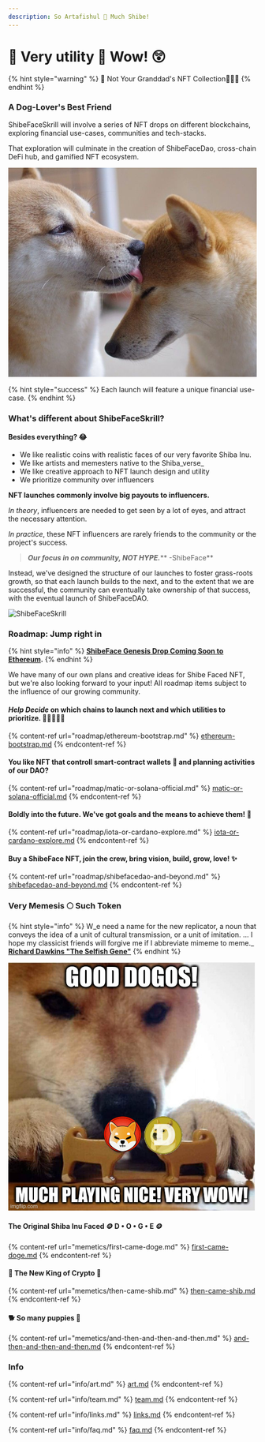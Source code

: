 ```yaml
---
description: So Artafishul 👾 Much Shibe!
---
```


# 🧰 Very utility 👀 Wow! 😲

{% hint style="warning" %}
🧓 Not Your Granddad's NFT Collection👨🏾‍🦯
{% endhint %}

### **A Dog-Lover's Best Friend**

ShibeFaceSkrill will involve a series of NFT drops on different blockchains, exploring financial use-cases, communities and tech-stacks.

That exploration will culminate in the creation of ShibeFaceDao, cross-chain DeFi hub, and gamified NFT ecosystem.

![Shibe Bless](<.gitbook/assets/image (3).png>)

{% hint style="success" %}
Each launch will feature a unique financial use-case.
{% endhint %}

### What's different about ShibeFaceSkrill?

#### Besides everything? :joy:

* We like realistic coins with realistic faces of our very favorite Shiba Inu.&#x20;
* We like artists and memesters native to the Shiba_verse_
* We like creative approach to NFT launch design and utility
* We prioritize community over influencers &#x20;

**NFT launches commonly involve big payouts to influencers.**&#x20;

_In theory_, influencers are needed to get seen by a lot of eyes, and attract the necessary attention.

_In practice_, these NFT influencers are rarely friends to the community or the project's success.

> _**Our focus in on community, NOT HYPE.**_**  -ShibeFace**

Instead, we've designed the structure of our launches to foster grass-roots growth, so that each launch builds to the next, and to the extent that we are successful, the community can eventually take ownership of that success, with the eventual launch of ShibeFaceDAO.&#x20;

![ShibeFaceSkrill](.gitbook/assets/464-GcLaurel\_coin.png)

### Roadmap: Jump right in

{% hint style="info" %}
[**ShibeFace Genesis Drop Coming Soon to Ethereum**](roadmap/ethereum-bootstrap.md)**.**&#x20;
{% endhint %}

We have many of our own plans and creative ideas for Shibe Faced NFT, but we're also looking forward to your input! All roadmap items subject to the influence of our growing community.

#### _**Help Decide**_ on which chains to launch next and which utilities to prioritize. 🧑🏾‍🤝‍🧑🏽

{% content-ref url="roadmap/ethereum-bootstrap.md" %}
[ethereum-bootstrap.md](roadmap/ethereum-bootstrap.md)
{% endcontent-ref %}

#### You like NFT that controll smart-contract wallets 🏦 and planning activities of our DAO?

{% content-ref url="roadmap/matic-or-solana-official.md" %}
[matic-or-solana-official.md](roadmap/matic-or-solana-official.md)
{% endcontent-ref %}

#### Boldly into the future. We've got goals and the means to achieve them! 🧙

{% content-ref url="roadmap/iota-or-cardano-explore.md" %}
[iota-or-cardano-explore.md](roadmap/iota-or-cardano-explore.md)
{% endcontent-ref %}

#### Buy a ShibeFace NFT, join the crew, bring vision, build, grow, love! ✨

{% content-ref url="roadmap/shibefacedao-and-beyond.md" %}
[shibefacedao-and-beyond.md](roadmap/shibefacedao-and-beyond.md)
{% endcontent-ref %}

### Very Memesis 🌕 Such Token

{% hint style="info" %}
W_e need a name for the new replicator, a noun that conveys the idea of a unit of cultural transmission, or a unit of imitation. ... I hope my classicist friends will forgive me if I abbreviate mimeme to meme._ [**Richard Dawkins "The Selfish Gene"**](https://en.wikipedia.org/wiki/The\_Selfish\_Gene)
{% endhint %}

![Such memetics](<.gitbook/assets/image (8).png>)

#### The Original Shiba Inu Faced 🪙 D • O • G • E 🪙&#x20;

{% content-ref url="memetics/first-came-doge.md" %}
[first-came-doge.md](memetics/first-came-doge.md)
{% endcontent-ref %}

#### &#x20;💎 The New King of Crypto 👑&#x20;

{% content-ref url="memetics/then-came-shib.md" %}
[then-came-shib.md](memetics/then-came-shib.md)
{% endcontent-ref %}

#### 🐕 So many puppies 👶

{% content-ref url="memetics/and-then-and-then-and-then.md" %}
[and-then-and-then-and-then.md](memetics/and-then-and-then-and-then.md)
{% endcontent-ref %}

### Info

{% content-ref url="info/art.md" %}
[art.md](info/art.md)
{% endcontent-ref %}

{% content-ref url="info/team.md" %}
[team.md](info/team.md)
{% endcontent-ref %}

{% content-ref url="info/links.md" %}
[links.md](info/links.md)
{% endcontent-ref %}

{% content-ref url="info/faq.md" %}
[faq.md](info/faq.md)
{% endcontent-ref %}

####
